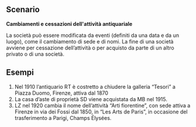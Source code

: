 ## Scenario

**Cambiamenti e cessazioni dell'attività antiquariale**

La società può essere modificata da eventi (definiti da una data e da un luogo), come il cambiamento di sede e di nomi. La fine di una società avviene per cessazione dell’attività o per acquisto da parte di un altro privato o di una società.
## Esempi

1) Nel 1910 l’antiquario RT è costretto a chiudere la galleria “Tesori” a Piazza Duomo, Firenze, attiva dal 1870
2) La casa d’aste di proprietà SD viene acquistata da MB nel 1915.
3) LZ nel 1920 cambia il nome dell’attività “Arti fiorentine”, con sede attiva a Firenze in via dei Fossi dal 1850, in “Les Arts de Paris”, in occasione del trasferimento a Parigi, Champs Élysées.